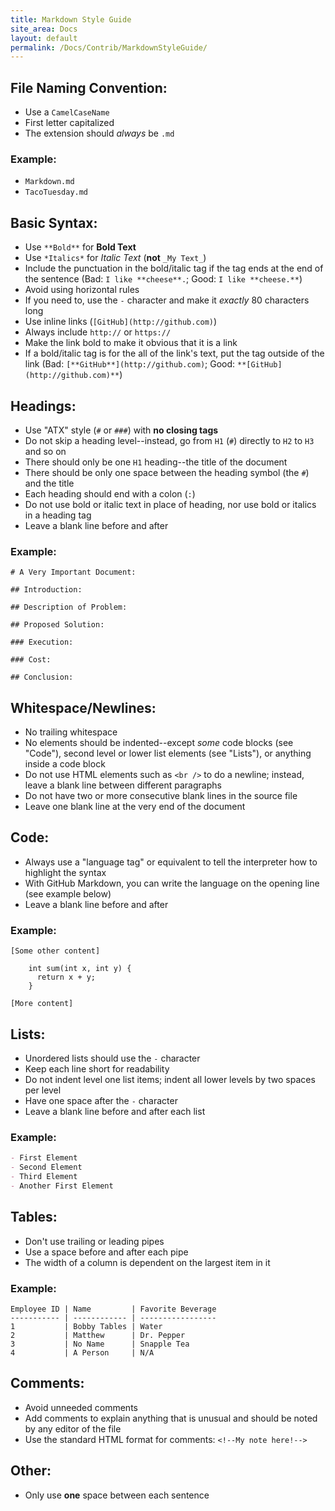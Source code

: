 ```yaml
---
title: Markdown Style Guide
site_area: Docs
layout: default
permalink: /Docs/Contrib/MarkdownStyleGuide/
---
```


## File Naming Convention:

- Use a `CamelCaseName`
- First letter capitalized
- The extension should *always* be `.md`

### Example:

- `Markdown.md`
- `TacoTuesday.md`

## Basic Syntax:

- Use `**Bold**` for **Bold Text**
- Use `*Italics*` for *Italic Text* (**not** `_My Text_`)
- Include the punctuation in the bold/italic tag if the tag ends at the end of the sentence (Bad: `I like **cheese**.`; Good: `I like **cheese.**`)
- Avoid using horizontal rules
- If you need to, use the `-` character and make it *exactly* 80 characters long
- Use inline links (`[GitHub](http://github.com)`)
- Always include `http://` or `https://`
- Make the link bold to make it obvious that it is a link
- If a bold/italic tag is for the all of the link's text, put the tag outside of the link (Bad: `[**GitHub**](http://github.com)`; Good: `**[GitHub](http://github.com)**`)

## Headings:

- Use "ATX" style (`#` or `###`) with **no closing tags**
- Do not skip a heading level--instead, go from `H1` (`#`) directly to `H2` to `H3` and so on
- There should only be one `H1` heading--the title of the document
- There should be only one space between the heading symbol (the `#`) and the title
- Each heading should end with a colon (`:`)
- Do not use bold or italic text in place of heading, nor use bold or italics in a heading tag
- Leave a blank line before and after

### Example:

    # A Very Important Document:

    ## Introduction:

    ## Description of Problem:

    ## Proposed Solution:

    ### Execution:

    ### Cost:
    
    ## Conclusion:

## Whitespace/Newlines:

- No trailing whitespace
- No elements should be indented--except *some* code blocks (see "Code"), second level or lower list elements (see "Lists"), or anything inside a code block
- Do not use HTML elements such as `<br />` to do a newline; instead, leave a blank line between different paragraphs
- Do not have two or more consecutive blank lines in the source file
- Leave one blank line at the very end of the document

## Code:

- Always use a "language tag" or equivalent to tell the interpreter how to highlight the syntax
- With GitHub Markdown, you can write the language on the opening line (see example below)
- Leave a blank line before and after

### Example:

    [Some other content]
    
        int sum(int x, int y) {
          return x + y;
        }
    
    [More content]

## Lists:

- Unordered lists should use the `-` character
- Keep each line short for readability
- Do not indent level one list items; indent all lower levels by two spaces per level
- Have one space after the `-` character
- Leave a blank line before and after each list

### Example:

```markdown
- First Element
- Second Element
- Third Element
- Another First Element
```

## Tables:

- Don't use trailing or leading pipes
- Use a space before and after each pipe
- The width of a column is dependent on the largest item in it

### Example:

    Employee ID | Name         | Favorite Beverage
    ----------- | ------------ | -----------------
    1           | Bobby Tables | Water
    2           | Matthew      | Dr. Pepper
    3           | No Name      | Snapple Tea
    4           | A Person     | N/A

## Comments:

- Avoid unneeded comments
- Add comments to explain anything that is unusual and should be noted by any editor of the file
- Use the standard HTML format for comments: `<!--My note here!-->`

## Other:

- Only use **one** space between each sentence
